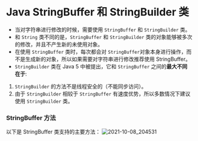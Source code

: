 # Java StringBuffer 和 StringBuilder 类

* 当对字符串进行修改的时候，需要使用 `StringBuffer` 和 `StringBuilder` 类。
* 和 `String` 类不同的是，`StringBuffer` 和 `StringBuilder` 类的对象能够被多次的修改，并且不产生新的未使用对象。
* 在使用 `StringBuffer` 类时，每次都会对 `StringBuffer`对象本身进行操作，而不是生成新的对象，所以如果需要对字符串进行修改推荐使用 StringBuffer。
* `StringBuilder` 类在 Java 5 中被提出，它和 `StringBuffer` 之间的**最大不同在于**: 
1. `StringBuilder` 的方法不是线程安全的（不能同步访问）。
2. 由于 `StringBuilder` 相较于 `StringBuffer` 有速度优势，所以多数情况下建议使用 `StringBuilder` 类。

###  StringBuffer 方法

以下是 StringBuffer 类支持的主要方法：
![2021-10-08_204531](https://gitee.com/AD-Gai-Code/pic-go/raw/master/202110181728552.png)

